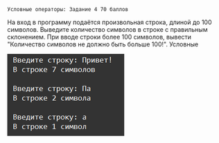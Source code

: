    Условные операторы: Задание 4 70 баллов
На вход в программу подаётся произвольная строка, длиной до 100 символов. Выведите количество символов в строке с правильным склонением. При вводе строки более 100 символов, вывести "Количество символов не должно быть больше 100!".
Условные

![img.png](img.png)